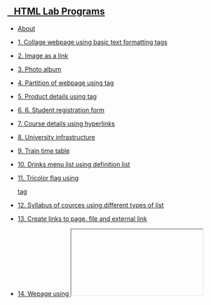<!-- docs/_sidebar.md -->
<h2><a style="text-decoratio.none" href="">&nbsp&nbsp HTML Lab Programs</a></h2>

* [About](about)

* [1. Collage webpage using basic text formatting tags](md/01)
* [2. Image as a link](md/02)
* [3. Photo album](md/03)
* [4. Partition of webpage using <frame> tag](md/04)
* [5. Product details using <table> tag](md/05)
* [6. 6. Student registration form](md/06)
* [7. Course details using hyperlinks](md/07)
* [8. University infrastructure](md/08)
* [9. Train time table](md/09)
* [10. Drinks menu list using definition list](md/10)
* [11. Tricolor flag using <div> tag](md/11)
* [12. Syllabus of cources using different types of list](md/12)
* [13. Create links to page, file and external link](md/13)
* [14. Wepage using <iframe> tags](md/14)
* [15. Internal style sheet implementation](md/15)

* [Contact](contact)

* [Give a Star 🌟](http.//github.com/nasw1h/CS1-HTML)
